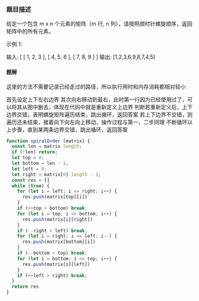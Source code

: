 ### 题目描述
给定一个包含 m x n 个元素的矩阵（m 行, n 列），请按照顺时针螺旋顺序，返回矩阵中的所有元素。

示例 1:

输入:
[
 [ 1, 2, 3 ],
 [ 4, 5, 6 ],
 [ 7, 8, 9 ]
]
输出: [1,2,3,6,9,8,7,4,5]

#### 题解
这里的方法不需要记录已经走过的路径，所以执行用时和内存消耗都相对较小

首先设定上下左右边界
其次向右移动到最右，此时第一行因为已经使用过了，可以将其从图中删去，体现在代码中就是重新定义上边界
判断若重新定义后，上下边界交错，表明螺旋矩阵遍历结束，跳出循环，返回答案
若上下边界不交错，则遍历还未结束，接着向下向左向上移动，操作过程与第一，二步同理
不断循环以上步骤，直到某两条边界交错，跳出循环，返回答案
```javascript
function spiralOrder (matrix) { 
  const len = matrix.length;
  if (!len) return;
  let top = 0;
  let bottom = len - 1;
  let left = 0;
  let right = matrix[0].length - 1;
  const res = []
  while (true) { 
    for (let i = left; i <= right; i++) { 
      res.push(matrix[top][i])
    }
    if (++top > bottom) break;
    for (let i = top; i <= bottom; i++) { 
      res.push(matrix[i][right])
    }
    if (--right < left) break;
    for (let i = right; i >= left; i--) { 
      res.push(matrix[bottom][i])
    }
    if (--bottom < top) break;
    for (let i = bottom; i <= top; i++) { 
      res.push(matrix[i][left])
    }
    if (++left > right) break;
  }
  return res
}
```